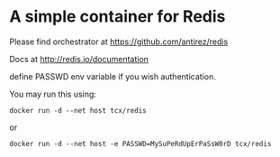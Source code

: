 # A simple container for Redis

Please find orchestrator at https://github.com/antirez/redis

Docs at http://redis.io/documentation

define PASSWD env variable if you wish authentication.

You may run this using:

    docker run -d --net host tcx/redis
or

    docker run -d --net host -e PASSWD=MySuPeRdUpErPaSsW0rD tcx/redis
